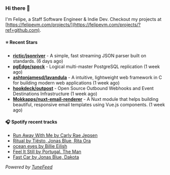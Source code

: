 ### Hi there 👋

I'm Felipe, a Staff Software Engineer & Indie Dev. Checkout my projects at [https://felipevm.com/projects/](https://felipevm.com/projects/?ref=github.com).

#### ⭐ Recent Stars
- **[rictic/jsonriver](https://github.com/rictic/jsonriver)** - A simple, fast streaming JSON parser built on standards. (6 days ago)
- **[pgEdge/spock](https://github.com/pgEdge/spock)** - Logical multi-master PostgreSQL replication (1 week ago)
- **[ashtonjamesd/lavandula](https://github.com/ashtonjamesd/lavandula)** - A intuitive, lightweight web framework in C for building modern web applications (1 week ago)
- **[hookdeck/outpost](https://github.com/hookdeck/outpost)** - Open Source Outbound Webhooks and Event Destinations Infrastructure (1 week ago)
- **[Mokkapps/nuxt-email-renderer](https://github.com/Mokkapps/nuxt-email-renderer)** - A Nuxt module that helps building beautiful, responsive email templates using Vue.js components. (1 week ago)

#### 🎧 Spotify recent tracks
- [Run Away With Me by Carly Rae Jepsen](https://open.spotify.com/track/0FS7B5o3QyvOD8eWjnbLoO)
- [Ritual by Tiësto, Jonas Blue, Rita Ora](https://open.spotify.com/track/0teJO13Uua0AamcZ681qOd)
- [ocean eyes by Billie Eilish](https://open.spotify.com/track/7hDVYcQq6MxkdJGweuCtl9)
- [Feel It Still by Portugal. The Man](https://open.spotify.com/track/6QgjcU0zLnzq5OrUoSZ3OK)
- [Fast Car by Jonas Blue, Dakota](https://open.spotify.com/track/2mCF8L0brIs88eH6Kf2h9p)

_Powered by [TuneFeed](https://tunefeed.app?ref=github.com)_
